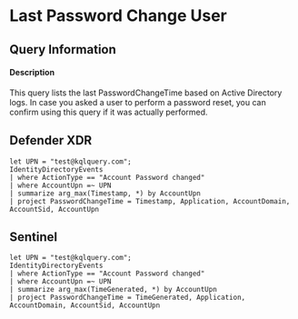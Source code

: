 # Last Password Change User

## Query Information

#### Description
This query lists the last PasswordChangeTime based on Active Directory logs. In case you asked a user to perform a password reset, you can confirm using this query if it was actually performed.

## Defender XDR
```KQL
let UPN = "test@kqlquery.com";
IdentityDirectoryEvents
| where ActionType == "Account Password changed"
| where AccountUpn =~ UPN
| summarize arg_max(Timestamp, *) by AccountUpn
| project PasswordChangeTime = Timestamp, Application, AccountDomain, AccountSid, AccountUpn
```

## Sentinel
```KQL
let UPN = "test@kqlquery.com";
IdentityDirectoryEvents
| where ActionType == "Account Password changed"
| where AccountUpn =~ UPN
| summarize arg_max(TimeGenerated, *) by AccountUpn
| project PasswordChangeTime = TimeGenerated, Application, AccountDomain, AccountSid, AccountUpn
```

